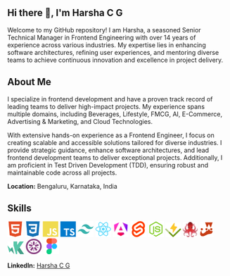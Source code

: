 ## Hi there 👋, I'm Harsha C G

Welcome to my GitHub repository! I am Harsha, a seasoned Senior Technical Manager in Frontend Engineering with over 14 years of experience across various industries. My expertise lies in enhancing software architectures, refining user experiences, and mentoring diverse teams to achieve continuous innovation and excellence in project delivery.

## About Me

I specialize in frontend development and have a proven track record of leading teams to deliver high-impact projects. My experience spans multiple domains, including Beverages, Lifestyle, FMCG, AI, E-Commerce, Advertising & Marketing, and Cloud Technologies.

With extensive hands-on experience as a Frontend Engineer, I focus on creating scalable and accessible solutions tailored for diverse industries. I provide strategic guidance, enhance software architectures, and lead frontend development teams to deliver exceptional projects. Additionally, I am proficient in Test Driven Development (TDD), ensuring robust and maintainable code across all projects.

**Location:** Bengaluru, Karnataka, India

## Skills
<img src="./html5-colored.svg" width="36" /> <img src="./css3-colored.svg" width="36" /> <img src="./javascript-colored.svg" width="36" /> <img src="./typescript-colored.svg" width="36" /> <img src="./tailwindcss-colored.svg" width="36" /> <img src="./react-colored.svg" width="36" /> <img src="./angular-colored.svg" width="36" /> <img src="./svelte-colored.svg" width="36" /> <img src="./nodejs-colored.svg" width="36" /> <img src="./vitest-colored.svg" width="36" /> <img src="./testing-library-colored.svg" width="34" /> <img src="./jest-colored.svg" width="32" /> <img src="./karma-colored.svg" width="38" /> <img src="./jasmine-colored.svg" width="36" /> <img src="./figma-colored.svg" width="36" />

**LinkedIn:** [Harsha C G](https://www.linkedin.com/in/harshacg)
<!--
**cgharsha/cgharsha** is a ✨ _special_ ✨ repository because its `README.md` (this file) appears on your GitHub profile.

Here are some ideas to get you started:

- 🔭 I’m currently working on ...
- 🌱 I’m currently learning ...
- 👯 I’m looking to collaborate on ...
- 🤔 I’m looking for help with ...
- 💬 Ask me about ...
- 📫 How to reach me: ...
- 😄 Pronouns: ...
- ⚡ Fun fact: ...
-->
